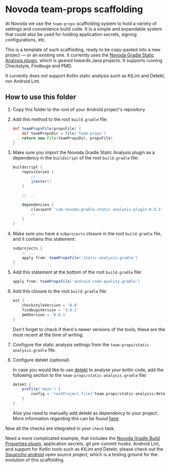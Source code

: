 # Novoda team-props scaffolding

At Novoda we use the `team-props` scaffolding system to hold a variety of settings and convenience build code.
It is a simple and expandable system that could also be used for holding application secrets, signing configurations, etc.

This is a template of such scaffolding, ready to be copy-pasted into a new project — or an existing one. It currently uses
the [Novoda Gradle Static Analysis plugin](https://github.com/novoda/gradle-static-analysis-plugin), which is geared
towards Java projects. It supports running Checkstyle, Findbugs and PMD.

It currently does _not_ support Kotlin static analysis such as KtLint and Detekt, nor Android Lint.

## How to use this folder

 1. Copy this folder to the root of your Android project's repository
 2. Add this method to the root `build.gradle` file:
    ```gradle
    def teamPropsFile(propsFile) {
        def teamPropsDir = file('team-props')
        return new File(teamPropsDir, propsFile)
    }
    ```
 3. Make sure you import the Novoda Gradle Static Analysis plugin as a dependency in the `buildscript` of the root `build.gradle` file:
    ```gradle
    buildscript {
        repositories {
            // ...
            jcenter()
        }

        // ...
        
        dependencies {
            classpath 'com.novoda:gradle-static-analysis-plugin:0.5.2'
            // ...
        }
    }
    ```
 4. Make sure you have a `subprojects` closure in the root `build.gradle` file, and it contains this statement:
    ```gradle
    subprojects {
        // ...
        apply from: teamPropsFile('static-analysis.gradle')
    }
    ```
 5. Add this statement at the bottom of the root `build.gradle` file:
    ```gradle
    apply from: teamPropsFile('android-code-quality.gradle')
    ```
 6. Add this closure to the root `build.gradle` file:
    ```gradle
    ext {
        checkstyleVersion = '8.8'
        findbugsVersion = '3.0.1'
        pmdVersion = '6.0.1'
    }
    ```
    Don't forget to check if there's newer versions of the tools; these are the most recent at the time of writing.
 7. Configure the static analysis settings from the `team-props/static-analysis.gradle` file.
 8. Configure detekt (optional)

    In case you would like to use [detekt](https://github.com/arturbosch/detekt) to analyse your kotlin code, add the following section to the `team-props/static-analysis.gradle` file:

    ```gradle
    detekt {
        profile('main') {
            config = 'rootProject.file('team-props/static-analysis/detekt.yml')'
        }
    }
    ```
    Also you need to manually add detekt as dependency to your project. More information regarding this can be found [here](https://github.com/novoda/gradle-static-analysis-plugin/blob/master/docs/tools/detekt.md).

Now all the checks are integrated in your `check` task.

Need a more complicated example, that includes the [Novoda Gradle Build Properties plugin](https://github.com/novoda/gradle-build-properties-plugin), application secrets, git pre-commit hooks, Android Lint, and support for Kotlin tools such as KtLint and Detekt, please check out the [Squanchy-android](https://github.com/squanchy-dev/squanchy-android/) open source project, which is a testing ground for the evolution of this scaffolding.
